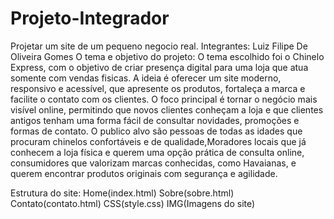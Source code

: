 # Projeto-Integrador
Projetar um site de um pequeno negocio real.
Integrantes: Luiz Filipe De Oliveira Gomes O tema e objetivo do projeto: O tema escolhido foi o Chinelo Express, com o objetivo de criar presença digital para uma loja que atua somente com vendas fisicas.
A ideia é oferecer um site moderno, responsivo e acessível, que apresente os produtos, fortaleça a marca e facilite o contato com os clientes. 
O foco principal é tornar o negócio mais visível online, permitindo que novos clientes conheçam a loja e que clientes antigos tenham uma forma fácil de consultar novidades, promoções e formas de contato.
O publico alvo são pessoas de todas as idades que procuram chinelos confortáveis e de qualidade,Moradores locais que já conhecem a loja física e querem uma opção prática de consulta online, 
consumidores que valorizam marcas conhecidas, como Havaianas, e querem encontrar produtos originais com segurança e agilidade.

Estrutura do site: Home(index.html) Sobre(sobre.html) Contato(contato.html) CSS(style.css) IMG(Imagens do site)
